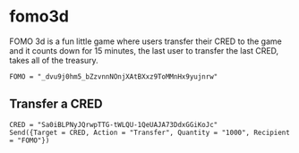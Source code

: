 # fomo3d

FOMO 3d is a fun little game where users transfer their CRED to the game and it counts down for 15 minutes, the last user to transfer the last CRED, takes all of the treasury.

```
FOMO = "_dvu9j0hm5_bZzvnnNOnjXAtBXxz9ToMMnHx9yujnrw"
```

## Transfer a CRED

```
CRED = "Sa0iBLPNyJQrwpTTG-tWLQU-1QeUAJA73DdxGGiKoJc"
Send({Target = CRED, Action = "Transfer", Quantity = "1000", Recipient = "FOMO"})
```

